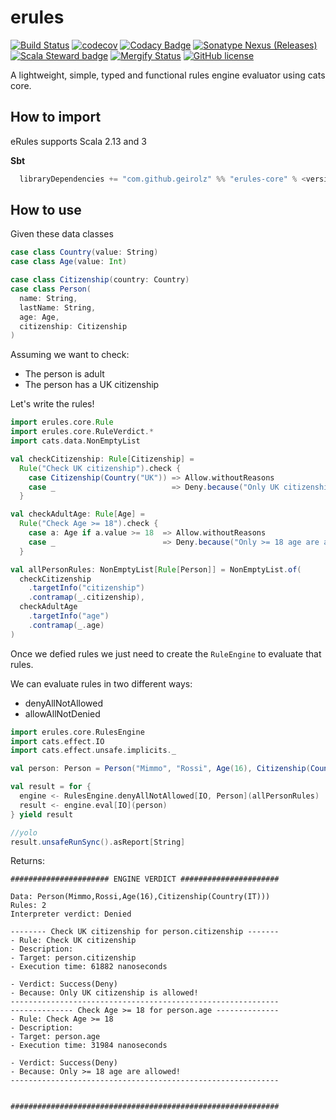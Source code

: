 # erules
[![Build Status](https://github.com/geirolz/erules/actions/workflows/cicd.yml/badge.svg)](https://github.com/geirolz/erules/actions)
[![codecov](https://img.shields.io/codecov/c/github/geirolz/erules)](https://codecov.io/gh/geirolz/erules)
[![Codacy Badge](https://api.codacy.com/project/badge/Grade/db3274b55e0c4031803afb45f58d4413)](https://www.codacy.com/manual/david.geirola/erules?utm_source=github.com&amp;utm_medium=referral&amp;utm_content=geirolz/erules&amp;utm_campaign=Badge_Grade)
[![Sonatype Nexus (Releases)](https://img.shields.io/nexus/r/com.github.geirolz/erules-core_2.13?server=https%3A%2F%2Foss.sonatype.org)](https://mvnrepository.com/artifact/com.github.geirolz/erules-core)
[![Scala Steward badge](https://img.shields.io/badge/Scala_Steward-helping-blue.svg?style=flat&logo=data:image/png;base64,iVBORw0KGgoAAAANSUhEUgAAAA4AAAAQCAMAAAARSr4IAAAAVFBMVEUAAACHjojlOy5NWlrKzcYRKjGFjIbp293YycuLa3pYY2LSqql4f3pCUFTgSjNodYRmcXUsPD/NTTbjRS+2jomhgnzNc223cGvZS0HaSD0XLjbaSjElhIr+AAAAAXRSTlMAQObYZgAAAHlJREFUCNdNyosOwyAIhWHAQS1Vt7a77/3fcxxdmv0xwmckutAR1nkm4ggbyEcg/wWmlGLDAA3oL50xi6fk5ffZ3E2E3QfZDCcCN2YtbEWZt+Drc6u6rlqv7Uk0LdKqqr5rk2UCRXOk0vmQKGfc94nOJyQjouF9H/wCc9gECEYfONoAAAAASUVORK5CYII=)](https://scala-steward.org)
[![Mergify Status](https://img.shields.io/endpoint.svg?url=https://gh.mergify.io/badges/geirolz/erules&style=flat)](https://mergify.io)
[![GitHub license](https://img.shields.io/github/license/geirolz/erules)](https://github.com/geirolz/erules/blob/main/LICENSE)


A lightweight, simple, typed and functional rules engine evaluator using cats core.

## How to import

eRules supports Scala 2.13 and 3

**Sbt**
```sbt
  libraryDependencies += "com.github.geirolz" %% "erules-core" % <version>
```


## How to use

Given these data classes
```scala
case class Country(value: String)
case class Age(value: Int)

case class Citizenship(country: Country)
case class Person(
  name: String,
  lastName: String,
  age: Age,
  citizenship: Citizenship
)
```

Assuming we want to check:
- The person is adult
- The person has a UK citizenship

Let's write the rules!
```scala
import erules.core.Rule
import erules.core.RuleVerdict.*
import cats.data.NonEmptyList

val checkCitizenship: Rule[Citizenship] =
  Rule("Check UK citizenship").check {
    case Citizenship(Country("UK")) => Allow.withoutReasons
    case _                          => Deny.because("Only UK citizenship is allowed!")
  }

val checkAdultAge: Rule[Age] =
  Rule("Check Age >= 18").check {
    case a: Age if a.value >= 18  => Allow.withoutReasons
    case _                        => Deny.because("Only >= 18 age are allowed!")
  }

val allPersonRules: NonEmptyList[Rule[Person]] = NonEmptyList.of(
  checkCitizenship
    .targetInfo("citizenship")
    .contramap(_.citizenship),
  checkAdultAge
    .targetInfo("age")
    .contramap(_.age)
)
```


Once we defied rules we just need to create the `RuleEngine` to evaluate that rules.

We can evaluate rules in two different ways:
- denyAllNotAllowed
- allowAllNotDenied

```scala
import erules.core.RulesEngine
import cats.effect.IO
import cats.effect.unsafe.implicits._

val person: Person = Person("Mimmo", "Rossi", Age(16), Citizenship(Country("IT")))

val result = for {
  engine <- RulesEngine.denyAllNotAllowed[IO, Person](allPersonRules)
  result <- engine.eval[IO](person)
} yield result

//yolo
result.unsafeRunSync().asReport[String]
```


Returns:
```text
###################### ENGINE VERDICT ######################

Data: Person(Mimmo,Rossi,Age(16),Citizenship(Country(IT)))
Rules: 2
Interpreter verdict: Denied

-------- Check UK citizenship for person.citizenship -------
- Rule: Check UK citizenship
- Description: 
- Target: person.citizenship
- Execution time: 61882 nanoseconds

- Verdict: Success(Deny)
- Because: Only UK citizenship is allowed!
------------------------------------------------------------
-------------- Check Age >= 18 for person.age --------------
- Rule: Check Age >= 18
- Description: 
- Target: person.age
- Execution time: 31984 nanoseconds

- Verdict: Success(Deny)
- Because: Only >= 18 age are allowed!
------------------------------------------------------------


############################################################
```